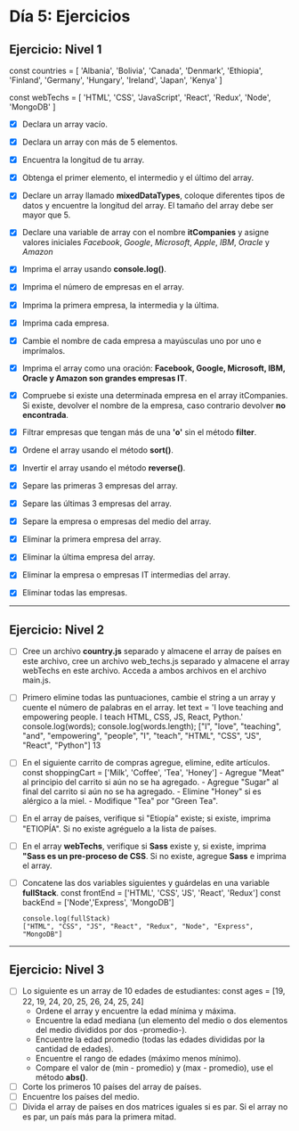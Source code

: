 # **Día 5: Ejercicios**

## **Ejercicio: Nivel 1**

const countries = [
'Albania',
'Bolivia',
'Canada',
'Denmark',
'Ethiopia',
'Finland',
'Germany',
'Hungary',
'Ireland',
'Japan',
'Kenya'
]

const webTechs = [
'HTML',
'CSS',
'JavaScript',
'React',
'Redux',
'Node',
'MongoDB'
]

- [x] Declara un array vacío.

- [x] Declara un array con más de 5 elementos.

- [x] Encuentra la longitud de tu array.

- [x] Obtenga el primer elemento, el intermedio y el último del array.

- [x] Declare un array llamado **mixedDataTypes**, coloque diferentes tipos de datos y encuentre la longitud del array. El tamaño del array debe ser mayor que 5.

- [x] Declare una variable de array con el nombre **itCompanies** y asigne valores iniciales _Facebook_, _Google_, _Microsoft_, _Apple_, _IBM_, _Oracle_ y _Amazon_

- [x] Imprima el array usando **console.log()**.

- [x] Imprima el número de empresas en el array.

- [x] Imprima la primera empresa, la intermedia y la última.

- [x] Imprima cada empresa.

- [x] Cambie el nombre de cada empresa a mayúsculas uno por uno e imprímalos.

- [x] Imprima el array como una oración: **Facebook, Google, Microsoft, IBM, Oracle y Amazon son grandes empresas IT**.

- [x] Compruebe si existe una determinada empresa en el array itCompanies. Si existe, devolver el nombre de la empresa, caso contrario devolver **no encontrada**.

- [x] Filtrar empresas que tengan más de una **'o'** sin el método **filter**.

- [x] Ordene el array usando el método **sort()**.
- [x] Invertir el array usando el método **reverse()**.
- [x] Separe las primeras 3 empresas del array.
- [x] Separe las últimas 3 empresas del array.
- [x] Separe la empresa o empresas del medio del array.
- [x] Eliminar la primera empresa del array.
- [x] Eliminar la última empresa del array.
- [x] Eliminar la empresa o empresas IT intermedias del array.
- [x] Eliminar todas las empresas.

---

## **Ejercicio: Nivel 2**

- [ ] Cree un archivo **country.js** separado y almacene el array de países en este archivo, cree un archivo web_techs.js separado y almacene el array webTechs en este archivo. Acceda a ambos archivos en el archivo main.js.
- [ ] Primero elimine todas las puntuaciones, cambie el string a un array y cuente el número de palabras en el array.
      let text =
      'I love teaching and empowering people. I teach HTML, CSS, JS, React, Python.'
      console.log(words);
      console.log(words.length);
      ["I", "love", "teaching", "and", "empowering", "people", "I", "teach", "HTML", "CSS", "JS", "React", "Python"]
      13
- [ ] En el siguiente carrito de compras agregue, elimine, edite artículos.
      const shoppingCart = ['Milk', 'Coffee', 'Tea', 'Honey'] - Agregue "Meat" al principio del carrito si aún no se ha agregado. - Agregue "Sugar" al final del carrito si aún no se ha agregado. - Elimine "Honey" si es alérgico a la miel. - Modifique "Tea" por "Green Tea".
- [ ] En el array de países, verifique si "Etiopía" existe; si existe, imprima "ETIOPÍA". Si no existe agréguelo a la lista de países.
- [ ] En el array **webTechs**, verifique si **Sass** existe y, si existe, imprima **"Sass es un pre-proceso de CSS**. Si no existe, agregue **Sass** e imprima el array.
- [ ] Concatene las dos variables siguientes y guárdelas en una variable **fullStack**.
      const frontEnd = ['HTML', 'CSS', 'JS', 'React', 'Redux']
      const backEnd = ['Node','Express', 'MongoDB']

      console.log(fullStack)
      ["HTML", "CSS", "JS", "React", "Redux", "Node", "Express", "MongoDB"]

---

## **Ejercicio: Nivel 3**

- [ ] Lo siguiente es un array de 10 edades de estudiantes:
      const ages = [19, 22, 19, 24, 20, 25, 26, 24, 25, 24]
  - Ordene el array y encuentre la edad mínima y máxima.
  - Encuentre la edad mediana (un elemento del medio o dos elementos del medio divididos por dos -promedio-).
  - Encuentre la edad promedio (todas las edades divididas por la cantidad de edades).
  - Encuentre el rango de edades (máximo menos mínimo).
  - Compare el valor de (min - promedio) y (max - promedio), use el método **abs()**.
- [ ] Corte los primeros 10 países del array de países.
- [ ] Encuentre los países del medio.
- [ ] Divida el array de países en dos matrices iguales si es par. Si el array no es par, un país más para la primera mitad.
